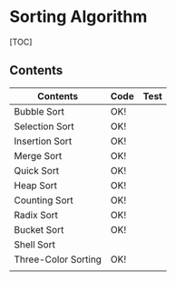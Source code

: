 # Sorting Algorithm



[TOC]



## Contents

| Contents            | Code | Test |
| ------------------- | ---- | ---- |
| Bubble Sort         | OK!  |      |
| Selection Sort      | OK!  |      |
| Insertion Sort      | OK!  |      |
| Merge Sort          | OK!  |      |
| Quick Sort          | OK!  |      |
| Heap Sort           | OK!  |      |
| Counting Sort       | OK!  |      |
| Radix Sort          | OK!  |      |
| Bucket Sort         | OK!  |      |
| Shell Sort          |      |      |
| Three-Color Sorting | OK!  |      |
|                     |      |      |

